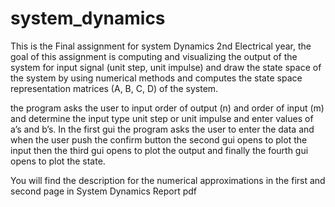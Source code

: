 # system_dynamics


This is the Final assignment for system Dynamics 2nd Electrical year, the goal of this assignment is computing and visualizing the output of the system for input signal (unit step, unit impulse) and draw the state space of the system by using numerical methods and computes the state space representation matrices (A, B, C, D) of the system. 

the program asks the user to input order of output (n) and order of input (m) and determine the input type unit step or unit impulse and enter values of a’s and b’s.
In the first gui the program asks the user to enter the data and when the user push the confirm button the second gui opens to plot the input then the third gui opens to plot the output and finally the fourth gui opens to plot the state.  

You will find the description for the numerical approximations in the first and second page in System Dynamics Report pdf

